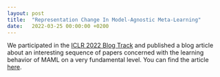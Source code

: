 ```yaml
---
layout: post
title:  "Representation Change In Model-Agnostic Meta-Learning"
date:   2022-03-25 00:00:00 +0200
---
```


We participated in the [ICLR 2022 Blog Track](https://iclr-blog-track.github.io) and published a blog article about an interesting sequence of papers concerned with the learning behavior of MAML on a very fundamental level. You can find the article [here](https://iclr-blog-track.github.io/2022/03/25/representation-change-in-model-agnostic-meta-learning/).